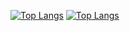 [![Top Langs](https://github-readme-stats.vercel.app/api?username=Sunderingbeaver&theme=algolia&show_icons=true)](https://github.com/Sunderingbeaver)
[![Top Langs](https://meow-psi.vercel.app/api/top-langs/?username=Sunderingbeaver&custom_title=Language+Distribution&layout=compact&theme=github_dark&langs_count=8&hide=CSS,HTML,C)](https://github.com/Sunderingbeaver)

<!--
**Sunderingbeaver/Sunderingbeaver** is a ✨ _special_ ✨ repository because its `README.md` (this file) appears on your GitHub profile.

Here are some ideas to get you started:

- 🔭 I’m currently working on ...
- 🌱 I’m currently learning ...
- 👯 I’m looking to collaborate on ...
- 🤔 I’m looking for help with ...
- 💬 Ask me about ...
- 📫 How to reach me: ...
- 😄 Pronouns: ...
- ⚡ Fun fact: ...
-->
